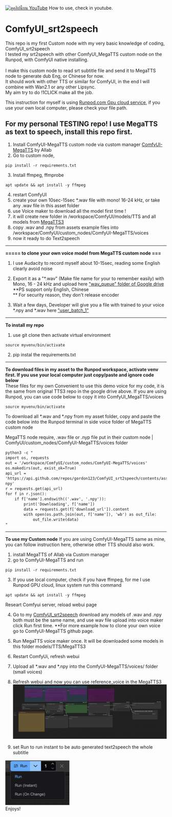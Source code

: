 [![ดูคลิปนี้บน YouTube](https://img.youtube.com/vi/pXEbXhNceUo/hqdefault.jpg)](https://youtu.be/pXEbXhNceUo)
How to use, check in youtube.

# ComfyUI_srt2speech
This repo is my first Custom node with my very basic knowledge of coding, ComfyUI_srt2speech​ <br> 
I tested my srt2speech with other ComfyUI_MegaTTS custom node on the Runpod, with ComfyUI native installing. <br>  
I make this custom node to read srt subtitle file and send it to MegaTTS node to generate dub Eng, or Chinese for now.​ <br> 
It should work with other TTS or similar for ComfyUI, in the end I will combine with Wan2.1 or any other Lipsync. ​ <br> 
My aim try to do !1CLICK make all the job.​ <br> 

This instruction for myself is using [Runpod.com Gpu cloud service](https://runpod.io?ref=c0v5p0ys), if you use your own local computer, please check your file path. <br>

## For my personal TESTING repo! I use MegaTTS as text to speech, install this repo first.

1. Install ComfyUI-MegaTTS custom node via custom manager [ComfyUI-MegaTTS](https://github.com/1038lab/ComfyUI-MegaTTS) by AIlab <br>
2. Go to custom node,
   
```
pip install -r requirements.txt
```
   
3. Install ffmpeg, ffmprobe
   
```   
apt update && apt install -y ffmpeg
```

4. restart ComfyUI <br>
5. create your own 10sec-15sec *.wav file with mono! 16-24 kHz, or take any .wav file in this asset folder <br>
6. use Voice maker to download all the model first time ! <br>
7. it will create new folder in /workspace/ComfyUI/models/TTS and all models from [MegaTTS3](https://huggingface.co/ByteDance/MegaTTS3) <br>
8. copy .wav and .npy from assets example files into  /workspace/ComfyUI/custom_nodes/ComfyUI-MegaTTS/voices <br>
9. now it ready to do Text2speech <br>

--- 
**===== to clone your own voice model from MegaTTS custom node ===** <br>

1. I use Audacity to record myself about 10-15sec, reading some English clearly avoid noise <br>
2. Export it as a "*.wav" (Make file name for your to remember easily) with Mono, 16 - 24 kHz and upload here ["wav_queue" folder of Google drive](https://drive.google.com/drive/folders/1gCWL1y_2xu9nIFhUX_OW5MbcFuB7J5Cl) <br>
**PS support only English, Chinese  <br>
** For security reason, they don't release encoder  <br> 

4. Wait a few days,  Developer will give you a file with trained to your voice *.npy and *.wav here ["user_batch_1"](https://drive.google.com/drive/folders/1QhcHWcy20JfqWjgqZX1YM3I6i9u4oNlr) <br>

---
**To install my repo**
1. use git clone
then activate virtual environment 
```
source myvenv/bin/activate
```
2. pip instal the requirements.txt

---
**To download files in my asset to the Runpod workspace, activate venv first. If you use your local computer just copy/paste and ignore code below**  <br>
These files for my own Convenient to use this demo voice for my code, it is the same from original TTS3 repo in the google drive above. If you are using Runpod, you can use code below to copy it into ComfyUI_MegaTTS/voices

```
source myvenv/bin/activate
```
To download all *.wav and *.npy from my asset folder, copy and paste the code below into the Runpod terminal in side voice folder of MegaTTS custom node <br>

MegaTTS node require, .wav file or .nyp file put in their custom node | ComfyUI/custom_nodes/ComfyUI-MegaTTS/voices folder <br>

```
python3 -c "
import os, requests
out = '/workspace/ComfyUI/custom_nodes/ComfyUI-MegaTTS/voices'
os.makedirs(out, exist_ok=True)
api_url = 'https://api.github.com/repos/gordon123/ComfyUI_srt2speech/contents/assets/wav-npy'
r = requests.get(api_url)
for f in r.json():
    if f['name'].endswith(('.wav', '.npy')):
        print('Downloading', f['name'])
        data = requests.get(f['download_url']).content
        with open(os.path.join(out, f['name']), 'wb') as out_file:
            out_file.write(data)
"

```

---
**To use my Custom node**
If you are using ComfyUI-MegaTTS same as mine, you can follow instruction here, otherwise other TTS should also work.

1. install MegaTTS of AIlab via Custom manager
2. go to ComfyUI-MegaTTS  and run 

```
pip install -r requirements.txt
```

3. If you use local computer, check if you have ffmpeg, for me I use Runpod GPU cloud, linux system run this command

```   
apt update && apt install -y ffmpeg
```

Researt Comfyui server, reload webui page

4. Go to my [ComfyUI_srt2speech](https://github.com/gordon123/ComfyUI_srt2speech/tree/main/assets/wav-npy) download any models of .wav and .npy both must be the same name, and use wav file upload into voice maker click Run first time. **For more example how to clone your own voice go to ComfyUI-MegaTTS github page.

5. Run MegaTTS voice maker once. It will be downloaded  some models in this folder models/TTS/MegaTTS3
6. Restart ComfyUi, refresh webui
7. Upload all *.wav and *.npy into the ComfyUI-MegaTTS/voices/ folder (small voices)
8. Refresh webui and now you can use reference_voice in the MegaTTS3
![alt text](<example_workflow/srt2speech and MegaTTS3 workflow.png>)

9. set Run to run instant to be auto generated text2speech the whole subtitle

<img src="Screenshot 2025-04-19 at 20.50.41.png" alt="drawing" style="width:200px;"/> <br>
Enjoys!



